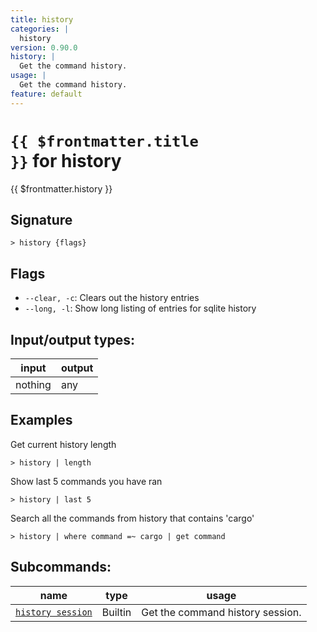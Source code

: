 ```yaml
---
title: history
categories: |
  history
version: 0.90.0
history: |
  Get the command history.
usage: |
  Get the command history.
feature: default
---
```


<!-- This file is automatically generated. Please edit the command in https://github.com/nushell/nushell instead. -->

# <code>{{ $frontmatter.title }}</code> for history

<div class='command-title'>{{ $frontmatter.history }}</div>

## Signature

`> history {flags} `

## Flags

- `--clear, -c`: Clears out the history entries
- `--long, -l`: Show long listing of entries for sqlite history

## Input/output types:

| input   | output |
| ------- | ------ |
| nothing | any    |

## Examples

Get current history length

```nu
> history | length

```

Show last 5 commands you have ran

```nu
> history | last 5

```

Search all the commands from history that contains 'cargo'

```nu
> history | where command =~ cargo | get command

```

## Subcommands:

| name                                                | type    | usage                            |
| --------------------------------------------------- | ------- | -------------------------------- |
| [`history session`](/commands/docs/history_session) | Builtin | Get the command history session. |
